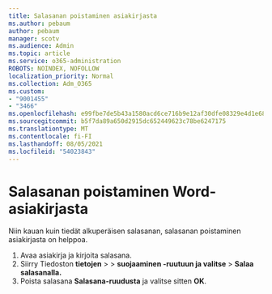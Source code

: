 ```yaml
---
title: Salasanan poistaminen asiakirjasta
ms.author: pebaum
author: pebaum
manager: scotv
ms.audience: Admin
ms.topic: article
ms.service: o365-administration
ROBOTS: NOINDEX, NOFOLLOW
localization_priority: Normal
ms.collection: Adm_O365
ms.custom:
- "9001455"
- "3466"
ms.openlocfilehash: e99fbe7de5b43a1580acd6ce716b9e12af30dfe08329e4d1e68f843b11d577e2
ms.sourcegitcommit: b5f7da89a650d2915dc652449623c78be6247175
ms.translationtype: MT
ms.contentlocale: fi-FI
ms.lasthandoff: 08/05/2021
ms.locfileid: "54023843"
---
```

# <a name="remove-a-password-from-a-word-document"></a>Salasanan poistaminen Word-asiakirjasta

Niin kauan kuin tiedät alkuperäisen salasanan, salasanan poistaminen asiakirjasta on helppoa.

1. Avaa asiakirja ja kirjoita salasana.
2. Siirry Tiedoston **tietojen**  >    >  **suojaaminen -ruutuun ja valitse**  >  **Salaa salasanalla.**
3. Poista salasana **Salasana-ruudusta** ja valitse sitten **OK**.